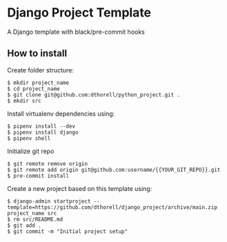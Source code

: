 # Django Project Template
A Django template with black/pre-commit hooks

## How to install

Create folder structure:

```
$ mkdir project_name
$ cd project_name
$ git clone git@github.com:dthorell/python_project.git .
$ mkdir src
```

Install virtualenv dependencies using:

```
$ pipenv install --dev
$ pipenv install django
$ pipenv shell
```

Initialize git repo
```
$ git remote remove origin
$ git remote add origin git@github.com:username/{{YOUR_GIT_REPO}}.git 
$ pre-commit install
```

Create a new project based on this template using:

```
$ django-admin startproject --template=https://github.com/dthorell/django_project/archive/main.zip project_name src
$ rm src/README.md
$ git add .
$ git commit -m "Initial project setup"
```
